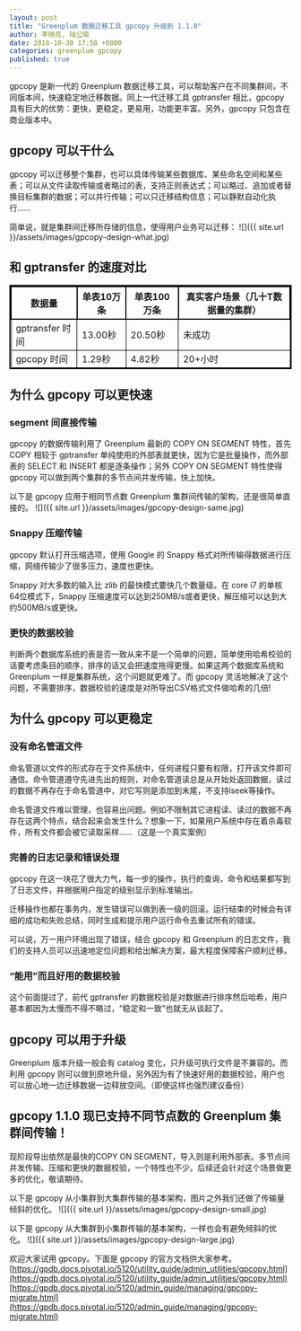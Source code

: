 ```yaml
---
layout: post
title: "Greenplum 数据迁移工具 gpcopy 升级到 1.1.0"
author: 李晓亮, 陆公瑜
date: 2018-10-30 17:58 +0800
categories: greenplum gpcopy
published: true
---
```


<style>
table{
    border-collapse: collapse;
    border-spacing: 0;
    border:2px solid #000000;
}

th{
    border:2px solid #000000;
}

td{
    border:1px solid #000000;
}
</style>

gpcopy 是新一代的 Greenplum 数据迁移工具，可以帮助客户在不同集群间，不同版本间，快速稳定地迁移数据。同上一代迁移工具 gptransfer 相比，gpcopy 具有巨大的优势：更快，更稳定，更易用，功能更丰富。另外，gpcopy 只包含在商业版本中。

## gpcopy 可以干什么

gpcopy 可以迁移整个集群，也可以具体传输某些数据库、某些命名空间和某些表；可以从文件读取传输或者略过的表，支持正则表达式；可以略过、追加或者替换目标集群的数据；可以并行传输；可以只迁移结构信息；可以静默自动化执行……

简单说，就是集群间迁移所存储的信息，使得用户业务可以迁移：
![]({{ site.url }}/assets/images/gpcopy-design-what.jpg)

## 和 gptransfer 的速度对比

| 数据量 | 单表10万条 | 单表100万条 | 真实客户场景（几十T数据量的集群） |
| ------------- | ------------- | ------------- | ------------- |
| gptransfer 时间 | 13.00秒 | 20.50秒 | 未成功 |
| gpcopy 时间 | 1.29秒 | 4.82秒 | 20+小时 |


## 为什么 gpcopy 可以更快速

### segment 间直接传输

gpcopy 的数据传输利用了 Greenplum 最新的 COPY ON SEGMENT 特性，首先 COPY 相较于 gptransfer 单纯使用的外部表就更快，因为它是批量操作，而外部表的 SELECT 和 INSERT 都是逐条操作；另外 COPY ON SEGMENT 特性使得 gpcopy 可以做到两个集群的多节点间并发传输，快上加快。

以下是 gpcopy 应用于相同节点数 Greenplum 集群间传输的架构，还是很简单直接的。
![]({{ site.url }}/assets/images/gpcopy-design-same.jpg)

### Snappy 压缩传输

gpcopy 默认打开压缩选项，使用 Google 的 Snappy 格式对所传输得数据进行压缩，网络传输少了很多压力，速度也更快。

Snappy 对大多数的输入比 zlib 的最快模式要快几个数量级。在 core i7 的单核64位模式下，Snappy 压缩速度可以达到250MB/s或者更快，解压缩可以达到大约500MB/s或更快。

### 更快的数据校验

判断两个数据库系统的表是否一致从来不是一个简单的问题，简单使用哈希校验的话要考虑条目的顺序，排序的话又会把速度拖得更慢。如果这两个数据库系统和 Greenplum 一样是集群系统，这个问题就更难了。而 gpcopy 灵活地解决了这个问题，不需要排序，数据校验的速度是对所导出CSV格式文件做哈希的几倍!

## 为什么 gpcopy 可以更稳定

### 没有命名管道文件

命名管道以文件的形式存在于文件系统中，任何进程只要有权限，打开该文件即可通信。命令管道遵守先进先出的规则，对命名管道读总是从开始处返回数据，读过的数据不再存在于命名管道中，对它写则是添加到末尾，不支持lseek等操作。

命名管道文件难以管理，也容易出问题。例如不限制其它进程读、读过的数据不再存在这两个特点，结合起来会发生什么？想象一下，如果用户系统中存在着杀毒软件，所有文件都会被它读取采样……（这是一个真实案例）

### 完善的日志记录和错误处理

gpcopy 在这一块花了很大力气，每一步的操作，执行的查询，命令和结果都写到了日志文件，并根据用户指定的级别显示到标准输出。

迁移操作也都在事务内，发生错误可以做到表一级的回滚。运行结束的时候会有详细的成功和失败总结，同时生成和提示用户运行命令去重试所有的错误。

可以说，万一用户环境出现了错误，结合 gpcopy 和 Greenplum 的日志文件，我们的支持人员可以迅速地定位问题和给出解决方案，最大程度保障客户顺利迁移。

### “能用”而且好用的数据校验

这个前面提过了，前代 gptransfer 的数据校验是对数据进行排序然后哈希，用户基本都因为太慢而不得不略过，“稳定和一致”也就无从谈起了。

## gpcopy 可以用于升级

Greenplum 版本升级一般会有 catalog 变化，只升级可执行文件是不兼容的。而利用 gpcopy 则可以做到原地升级，另外因为有了快速好用的数据校验，用户也可以放心地一边迁移数据一边释放空间。（即使这样也强烈建议备份）

## gpcopy 1.1.0 现已支持不同节点数的 Greenplum 集群间传输！

现阶段导出依然是最快的COPY ON SEGMENT，导入则是利用外部表。多节点间并发传输、压缩和更快的数据校验，一个特性也不少。后续还会针对这个场景做更多的优化，敬请期待。

以下是 gpcopy 从小集群到大集群传输的基本架构，图片之外我们还做了传输量倾斜的优化。
![]({{ site.url }}/assets/images/gpcopy-design-small.jpg)

以下是 gpcopy 从大集群到小集群传输的基本架构，一样也会有避免倾斜的优化。
![]({{ site.url }}/assets/images/gpcopy-design-large.jpg)

欢迎大家试用 gpcopy。下面是 gpcopy 的官方文档供大家参考。
[https://gpdb.docs.pivotal.io/5120/utility_guide/admin_utilities/gpcopy.html](https://gpdb.docs.pivotal.io/5120/utility_guide/admin_utilities/gpcopy.html)
[https://gpdb.docs.pivotal.io/5120/admin_guide/managing/gpcopy-migrate.html](https://gpdb.docs.pivotal.io/5120/admin_guide/managing/gpcopy-migrate.html)
